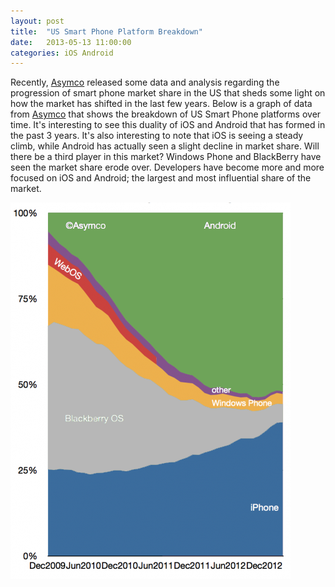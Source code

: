 ```yaml
---
layout: post
title:  "US Smart Phone Platform Breakdown"
date:   2013-05-13 11:00:00
categories: iOS Android
---
```


Recently, [Asymco](http://www.asymco.com/2013/05/05/platform-churn/) released some data and analysis regarding the progression of smart phone market share in the US that sheds some light on how the market has shifted in the last few years.  Below is a graph of data from [Asymco](http://www.asymco.com/2013/05/05/platform-churn/) that shows the breakdown of US Smart Phone platforms over time.  It's interesting to see this duality of iOS and Android that has formed in the past 3 years.  It's also interesting to note that iOS is seeing a steady climb, while Android has actually seen a slight decline in market share.  Will there be a third player in this market?  Windows Phone and BlackBerry have seen the market share erode over.  Developers have become more and more focused on iOS and Android; the largest and most influential share of the market.

![Asymco Mobile Platform Graph](/img/asymco_graph.png)